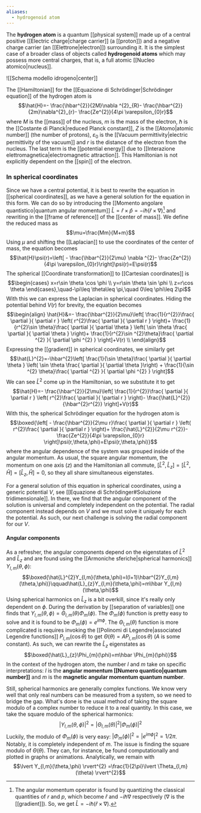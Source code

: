```yaml
---
aliases:
  - hydrogenoid atom
---
```

The **hydrogen atom** is a quantum [[physical system]] made up of a central positive [[Electric charge|charge carrier]] (a [[proton]]) and a negative charge carrier (an [[Elettrone|electron]]) surrounding it. It is the simplest case of a broader class of objects called **hydrogenoid atoms** which may possess more central charges, that is, a full atomic [[Nucleo atomico|nucleus]].

![[Schema modello idrogeno|center]]

The [[Hamiltonian]] for the [[Equazione di Schrödinger|Schrödinger equation]] of the hydrogen atom is
$$\hat{H}=- \frac{\hbar^{2}}{2M}\nabla ^{2}_{R}- \frac{\hbar^{2}}{2m}\nabla^{2}_{r}- \frac{Ze^{2}}{4\pi \varepsilon_{0}r}$$
where $M$ is the [[mass]] of the nucleus, $m$ is the mass of the electron, $\hbar$ is the [[Costante di Planck|reduced Planck constant]], $Z$ is the [[Atomo|atomic number]] (the number of protons), $\varepsilon_{0}$ is the [[Vacuum permittivity|electric permittivity of the vacuum]] and $r$ is the distance of the electron from the nucleus. The last term is the [[potential energy]] due to [[Interazione elettromagnetica|electromagnetic attraction]]. This Hamiltonian is not explicitly dependent on the [[spin]] of the electron.
### In spherical coordinates
Since we have a central potential, it is best to rewrite the equation in [[spherical coordinates]], as we have a general solution for the equation in this form. We can do so by introducing the [[Momento angolare quantistico|quantum angular momentum]] $\hat{L}=\hat{r}\times \hat{p}=-i\hbar (\hat{r}\times \nabla)$[^1] and rewriting in the [[frame of reference]] of the [[center of mass]]. We define the reduced mass as
$$\mu=\frac{Mm}{M+m}$$
Using $\mu$ and shifting the [[Laplacian]] to use the coordinates of the center of mass, the equation becomes
$$\hat{H}\psi(r)=\left[ - \frac{\hbar^{2}}{2\mu} \nabla ^{2}- \frac{Ze^{2}}{4\pi \varepsilon_{0}r}\right]\psi(r)=E\psi(r)$$
The spherical [[Coordinate transformation]] to [[Cartesian coordinates]] is
$$\begin{cases}
x=r\sin \theta \cos \phi \\
y=r\sin \theta \sin \phi \\
z=r\cos \theta
\end{cases},\quad-\pi\leq \theta\leq \pi,\quad 0\leq \phi\leq 2\pi$$
With this we can express the Laplacian in spherical coordinates. Hiding the potential behind $V(r)$ for brevity, the equation becomes
$$\begin{align}
\hat{H}&=- \frac{\hbar^{2}}{2\mu}\left[ \frac{1}{r^{2}}\frac{ \partial  }{ \partial r } \left( r^{2}\frac{ \partial  }{ \partial r }  \right)+ \frac{1}{r^{2}\sin \theta}\frac{ \partial  }{ \partial \theta } \left( \sin \theta \frac{ \partial  }{ \partial \theta }  \right)+ \frac{1}{r^{2}\sin ^{2}\theta}\frac{ \partial ^{2}  }{ \partial \phi ^{2} }  \right]+V(r) \\
\end{align}$$
Expressing the [[gradient]] in spherical coordinates, we similarly get
$$\hat{L}^{2}=-\hbar^{2}\left[ \frac{1}{\sin \theta}\frac{ \partial  }{ \partial \theta } \left( \sin \theta \frac{ \partial  }{ \partial \theta }\right) + \frac{1}{\sin ^{2} \theta}\frac{ \partial ^{2} }{ \partial \phi ^{2} }  \right]$$
We can see $\hat{L}^{2}$ come up in the Hamiltonian, so we substitute it to get
$$\hat{H}=- \frac{\hbar^{2}}{2\mu}\left[ \frac{1}{r^{2}}\frac{ \partial  }{ \partial r } \left( r^{2}\frac{ \partial  }{ \partial r }  \right)- \frac{\hat{L}^{2}}{\hbar^{2}r^{2}} \right]+V(r)$$
With this, the spherical Schrödinger equation for the hydrogen atom is
$$\boxed{\left[ - \frac{\hbar^{2}}{2\mu r}\frac{ \partial  }{ \partial r } \left( r^{2}\frac{ \partial  }{ \partial r }  \right)+ \frac{\hat{L}^{2}}{2\mu r^{2}}- \frac{Ze^{2}}{4\pi \varepsilon_{0}r} \right]\psi(r,\theta,\phi)=E\psi(r,\theta,\phi)}$$
where the angular dependence of the system was grouped inside of the angular momentum. As usual, the square angular momentum, the momentum on one axis ($z$) and the Hamiltonian all commute, $[\hat{L}^{2},\hat{L}_{z}]=[\hat{L}^{2},\hat{H}]=[\hat{L}_{z},\hat{H}]=0$, so they all share simultaneous eigenstates.

For a general solution of this equation in spherical coordinates, using a generic potential $V$, see [[Equazione di Schrödinger#Soluzione tridimensionale]]. In there, we find that the angular component of the solution is universal and completely independent on the potential. The radial component instead depends on $V$ and we must solve it uniquely for each the potential. As such, our next challenge is solving the radial component for our $V$.
#### Angular components
As a refresher, the angular components depend on the eigenstates of $\hat{L}^{2}$ and $\hat{L}_{z}$ and are found using the [[Armoniche sferiche|spherical harmonics]] $Y_{l,m}(\theta,\phi)$:
$$\boxed{\hat{L}^{2}Y_{l,m}(\theta,\phi)=l(l+1)\hbar^{2}Y_{l,m}(\theta,\phi)}\qquad\hat{L}_{z}Y_{l,m}(\theta,\phi)=m\hbar Y_{l,m}(\theta,\phi)$$
Using spherical harmonics on $\hat{L}_{z}$ is a bit overkill, since it's really only dependent on $\phi$. During the derivation by [[separation of variables]] one finds that $Y_{l,m}(\theta,\phi)=\Theta_{l,m}(\theta)\Phi_{m}(\phi)$. The $\Phi_{m}(\phi)$ function is pretty easy to solve and it is found to be $\Phi_{m}(\phi)=e^{im\phi}$. The $\Theta_{l,m}(\theta)$ function is more complicated is requires invoking the [[Polinomi di Legendre|associated Legendre functions]] $P_{l,m}(\cos \theta)$ to get $\Theta(\theta)=AP_{l,m}(\cos \theta)$ ($A$ is some constant). As such, we can rewrite the $\hat{L}_{z}$ eigenstates as
$$\boxed{\hat{L}_{z}\Phi_{m}(\phi)=m\hbar \Phi_{m}(\phi)}$$
In the context of the hydrogen atom, the number $l$ and $m$ take on specific interpretations: $l$ is the **angular momentum [[Numero quantico|quantum number]]** and $m$ is the **magnetic angular momentum quantum number**.

Still, spherical harmonics are generally complex functions. We know very well that only real numbers can be measured from a system, so we need to bridge the gap. What's done is the usual method of taking the square modulo of a complex number to reduce it to a real quantity. In this case, we take the square modulo of the spherical harmonics:
$$\lvert Y_{l,m}(\theta,\phi) \rvert^{2} =\lvert \Theta_{l,m}(\theta) \rvert^{2}\lvert \Phi_{m}(\phi) \rvert^{2}  $$
Luckily, the modulo of $\Phi_{m}(\phi)$ is very easy: $\lvert \Phi_{m}(\phi) \rvert^{2}=\lvert e^{im\phi} \rvert^{2}=1/2\pi$. Notably, it is completely independent of $m$. The issue is finding the square modulo of $\Theta(\theta)$. They can, for instance, be found computationally and plotted in graphs or animations. Analytically, we remain with
$$\lvert Y_{l,m}(\theta,\phi) \rvert^{2} =\frac{1}{2\pi}\lvert \Theta_{l,m}(\theta) \rvert^{2}$$

[^1]: The angular momentum operator is found by quantizing the classical quantities of $r$ and $p$, which become $\hat{r}$ and $-i\hbar \nabla$ respectively ($\nabla$ is the [[gradient]]). So, we get $\hat{L}=-i\hbar(\hat{r}\times \nabla)$.
